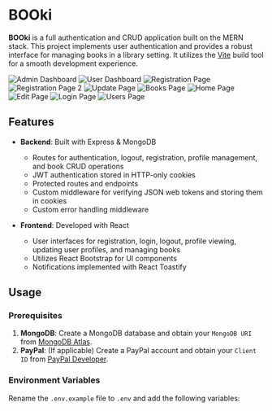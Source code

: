 # BOOki

**BOOki** is a full authentication and CRUD application built on the MERN stack. This project implements user authentication and provides a robust interface for managing books in a library setting. It utilizes the [Vite](https://vite.dev) build tool for a smooth development experience.

![Admin Dashboard](./public/admin_dashboard.png)
![User Dashboard](./public/user_dashboard.png)
![Registration Page](./public/registration.png)
![Registration Page 2](./public/registration_page_2.png)
![Update Page](./public/update.png)
![Books Page](./public/books.png)
![Home Page](./public/home.png)
![Edit Page](./public/edit.png)
![Login Page](./public/login.png)
![Users Page](./public/users.png)

## Features

- **Backend**: Built with Express & MongoDB
  - Routes for authentication, logout, registration, profile management, and book CRUD operations
  - JWT authentication stored in HTTP-only cookies
  - Protected routes and endpoints
  - Custom middleware for verifying JSON web tokens and storing them in cookies
  - Custom error handling middleware

- **Frontend**: Developed with React
  - User interfaces for registration, login, logout, profile viewing, updating user profiles, and managing books
  - Utilizes React Bootstrap for UI components
  - Notifications implemented with React Toastify

## Usage

### Prerequisites

1. **MongoDB**: Create a MongoDB database and obtain your `MongoDB URI` from [MongoDB Atlas](https://www.mongodb.com/cloud/atlas/register).
2. **PayPal**: (If applicable) Create a PayPal account and obtain your `Client ID` from [PayPal Developer](https://developer.paypal.com/).

### Environment Variables

Rename the `.env.example` file to `.env` and add the following variables:
